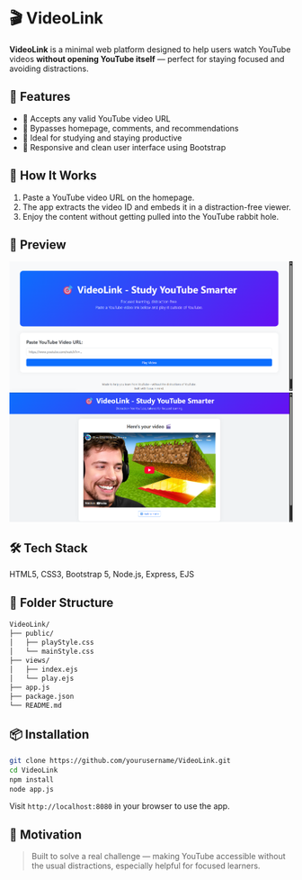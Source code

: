 # 🎬 VideoLink

**VideoLink** is a minimal web platform designed to help users watch YouTube videos **without opening YouTube itself** — perfect for staying focused and avoiding distractions.

## 🌟 Features

- 🔗 Accepts any valid YouTube video URL  
- 🚫 Bypasses homepage, comments, and recommendations  
- 🧠 Ideal for studying and staying productive  
- 📱 Responsive and clean user interface using Bootstrap  

## 🚀 How It Works

1. Paste a YouTube video URL on the homepage.  
2. The app extracts the video ID and embeds it in a distraction-free viewer.  
3. Enjoy the content without getting pulled into the YouTube rabbit hole.  

## 📸 Preview

![VideoLink Screenshot1](screenshots/ss1.png)
![VideoLink Screenshot2](screenshots/ss2.png)  

## 🛠️ Tech Stack

HTML5, CSS3, Bootstrap 5, Node.js, Express, EJS  

## 📁 Folder Structure

```
VideoLink/
├── public/
│   ├── playStyle.css
│   └── mainStyle.css
├── views/
│   ├── index.ejs
│   └── play.ejs
├── app.js
├── package.json
└── README.md
```

## 📦 Installation

```bash
git clone https://github.com/yourusername/VideoLink.git
cd VideoLink
npm install
node app.js
```

Visit `http://localhost:8080` in your browser to use the app.

## 🧠 Motivation

> Built to solve a real challenge — making YouTube accessible without the usual distractions, especially helpful for focused learners.
